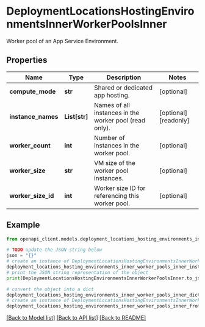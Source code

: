 # DeploymentLocationsHostingEnvironmentsInnerWorkerPoolsInner

Worker pool of an App Service Environment.

## Properties

Name | Type | Description | Notes
------------ | ------------- | ------------- | -------------
**compute_mode** | **str** | Shared or dedicated app hosting. | [optional] 
**instance_names** | **List[str]** | Names of all instances in the worker pool (read only). | [optional] [readonly] 
**worker_count** | **int** | Number of instances in the worker pool. | [optional] 
**worker_size** | **str** | VM size of the worker pool instances. | [optional] 
**worker_size_id** | **int** | Worker size ID for referencing this worker pool. | [optional] 

## Example

```python
from openapi_client.models.deployment_locations_hosting_environments_inner_worker_pools_inner import DeploymentLocationsHostingEnvironmentsInnerWorkerPoolsInner

# TODO update the JSON string below
json = "{}"
# create an instance of DeploymentLocationsHostingEnvironmentsInnerWorkerPoolsInner from a JSON string
deployment_locations_hosting_environments_inner_worker_pools_inner_instance = DeploymentLocationsHostingEnvironmentsInnerWorkerPoolsInner.from_json(json)
# print the JSON string representation of the object
print(DeploymentLocationsHostingEnvironmentsInnerWorkerPoolsInner.to_json())

# convert the object into a dict
deployment_locations_hosting_environments_inner_worker_pools_inner_dict = deployment_locations_hosting_environments_inner_worker_pools_inner_instance.to_dict()
# create an instance of DeploymentLocationsHostingEnvironmentsInnerWorkerPoolsInner from a dict
deployment_locations_hosting_environments_inner_worker_pools_inner_from_dict = DeploymentLocationsHostingEnvironmentsInnerWorkerPoolsInner.from_dict(deployment_locations_hosting_environments_inner_worker_pools_inner_dict)
```
[[Back to Model list]](../README.md#documentation-for-models) [[Back to API list]](../README.md#documentation-for-api-endpoints) [[Back to README]](../README.md)


